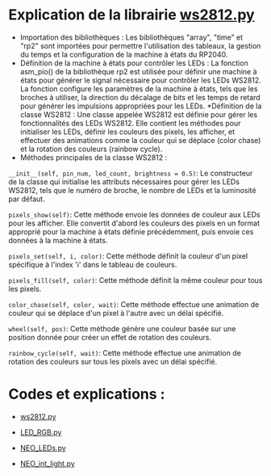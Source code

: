 # Explication de la librairie  [ws2812.py](ws2812.py)

* Importation des bibliothèques : Les bibliothèques "array", "time" et "rp2" sont importées pour permettre l'utilisation des tableaux, la gestion du temps et la configuration de la machine à états du RP2040.
* Définition de la machine à états pour contrôler les LEDs : La fonction asm_pio() de la bibliothèque rp2 est utilisée pour définir une machine à états pour générer le signal nécessaire pour contrôler les LEDs WS2812. La fonction configure les paramètres de la machine à états, tels que les broches à utiliser, la direction du décalage de bits et les temps de retard pour générer les impulsions appropriées pour les LEDs.
*Définition de la classe WS2812 : Une classe appelée WS2812 est définie pour gérer les fonctionnalités des LEDs WS2812. Elle contient les méthodes pour initialiser les LEDs, définir les couleurs des pixels, les afficher, et effectuer des animations comme la couleur qui se déplace (color chase) et la rotation des couleurs (rainbow cycle).
* Méthodes principales de la classe WS2812 :

`__init__(self, pin_num, led_count, brightness = 0.5)`: Le constructeur de la classe qui initialise les attributs nécessaires pour gérer les LEDs WS2812, tels que le numéro de broche, le nombre de LEDs et la luminosité par défaut.

`pixels_show(self)`: Cette méthode envoie les données de couleur aux LEDs pour les afficher. Elle convertit d'abord les couleurs des pixels en un format approprié pour la machine à états définie précédemment, puis envoie ces données à la machine à états.

`pixels_set(self, i, color)`: Cette méthode définit la couleur d'un pixel spécifique à l'index 'i' dans le tableau de couleurs.

`pixels_fill(self, color)`: Cette méthode définit la même couleur pour tous les pixels.

`color_chase(self, color, wait)`: Cette méthode effectue une animation de couleur qui se déplace d'un pixel à l'autre avec un délai spécifié.

`wheel(self, pos)`: Cette méthode génère une couleur basée sur une position donnée pour créer un effet de rotation des couleurs.

`rainbow_cycle(self, wait)`: Cette méthode effectue une animation de rotation des couleurs sur tous les pixels avec un délai spécifié.




# Codes et explications : 

* [ws2812.py](ws2812.py)

* [LED_RGB.py](LED_RGB.py)
* [NEO_LEDs.py](NEO_LEDs.py)
* [NEO_int_light.py](NEO_int_light.py)

